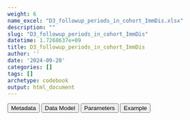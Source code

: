 ```yaml
---
weight: 6
name_excel: "D3_followup_periods_in_cohort_ImmDis.xlsx"
description: ""
slug: "D3_followup_periods_in_cohort_ImmDis"
datetime: 1.7268637e+09
title: D3_followup_periods_in_cohort_ImmDis
author: ''
date: '2024-09-20'
categories: []
tags: []
archetype: codebook
output: html_document
---
```


<script src="/rmarkdown-libs/core-js/shim.min.js"></script>
<script src="/rmarkdown-libs/react/react.min.js"></script>
<script src="/rmarkdown-libs/react/react-dom.min.js"></script>
<script src="/rmarkdown-libs/reactwidget/react-tools.umd.cjs"></script>
<script src="/rmarkdown-libs/htmlwidgets/htmlwidgets.js"></script>
<link href="/rmarkdown-libs/reactable/reactable.css" rel="stylesheet" />
<script src="/rmarkdown-libs/reactable-binding/reactable.js"></script>
<div class="tab">
<button class="tablinks" onclick="openCity(event, &#39;Metadata&#39;)" id="defaultOpen">Metadata</button>
<button class="tablinks" onclick="openCity(event, &#39;Data Model&#39;)">Data Model</button>
<button class="tablinks" onclick="openCity(event, &#39;Parameters&#39;)">Parameters</button>
<button class="tablinks" onclick="openCity(event, &#39;Example&#39;)">Example</button>
</div>
<div id="Metadata" class="tabcontent">
<div id="htmlwidget-1" class="reactable html-widget" style="width:auto;height:600px;"></div>
<script type="application/json" data-for="htmlwidget-1">{"x":{"tag":{"name":"Reactable","attribs":{"data":{"metadata_name":["Name of the dataset","Content of the dataset","Unit of observation","Dataset where the list of UoOs is fully listed and with 1 record per UoO","How many observations per UoO","NxUoO","Variables capturing the UoO","Primary key","Parameters",null,null,null,null,null,null,null,null,null,null,null],"metadata_content":["D3_followup_periods_in_cohort_{ImmDis}","Persons that are in the cohort of {ImmDis}, with all periods of follow-up","persons that are in the cohort of {ImmDis} with entering_follow_up_{ImmDis} == 1","D3_cohort_{ImmDis} where entering_follow_up_{ImmDis} == 1","as many as the distinct periods of follow up, separated by vaccination (hyatus of 90 days) and by flare (hyatus is dependent on the value of ImmDis)",">= 1","person_id","person_id start_period_d","ImmDis",null,null,null,null,null,null,null,null,null,null,null]},"columns":[{"id":"metadata_name","name":"metadata_name","type":"character"},{"id":"metadata_content","name":"metadata_content","type":"character"}],"sortable":false,"searchable":true,"pagination":false,"highlight":true,"bordered":true,"striped":true,"style":{"maxWidth":1800},"height":"600px","dataKey":"15f6f69d1ef59fecc933155b6af0d3d3"},"children":[]},"class":"reactR_markup"},"evals":[],"jsHooks":[]}</script>
</div>
<div id="Data Model" class="tabcontent">
<div id="htmlwidget-2" class="reactable html-widget" style="width:auto;height:600px;"></div>
<script type="application/json" data-for="htmlwidget-2">{"x":{"tag":{"name":"Reactable","attribs":{"data":{"Varname":["person_id","cohort_entry_date_{ImmDis}","study_exit_date","start_follow_up_{ImmDis}","number_of_period_{ImmDis}","start_period_{ImmDis}_d","end_period_{ImmDis}_d","cause_end_period_{ImmDis}",null,null,null,null,null,null,null,null,null,null,null,null],"Description":[null,"date when the person is first found with {ImmDis}",null,null,"order of the periods","date when the period starts","date when the period ends","reason why the period has ended",null,null,null,null,null,null,null,null,null,null,null,null],"Format":[null,null,null,null,"integer",null,null,null,null,null,null,null,null,null,null,null,null,null,null,null],"Vocabulary":[null,null,null,null,"1, 2, 3 …",null,null,"1 = end of the study\r\n2 = death\r\n3 = end of observation period not due to death\r\n4 = vaccination\r\n5 = flare",null,null,null,null,null,null,null,null,null,null,null,null],"Description / Notes":[null,null,null,null,null,"the first eriod starts at start_fllow_up; the next periods start … (see SAP)","the period ends for one of the reasons stored in cause_end_petiod_",null,null,null,null,null,null,null,null,null,null,null,null,null],"Parameters":[null,"ImmDis","ImmDis","ImmDis",null,null,null,null,null,null,null,null,null,null,null,null,null,null,null,null],"Source tables and variables":[null,null,null,null,null,null,null,null,null,null,null,null,null,null,null,null,null,null,null,null],"Retrieved":["yes",null,null,null,null,null,null,null,null,null,null,null,null,null,null,null,null,null,null,null],"Calculated":[null,"yes",null,"yes",null,null,null,null,null,null,null,null,null,null,null,null,null,null,null,null],"Algorithm_id":[null,null,null,null,null,null,null,null,null,null,null,null,null,null,null,null,null,null,null,null],"Rule":[null,null,null,"if  entering_follow_up_{ImmDis} == 1:\r\ncohort_entry_date_{ImmDis} + 90\r\notherwise: null",null,null,null,null,null,null,null,null,null,null,null,null,null,null,null,null]},"columns":[{"id":"Varname","name":"Varname","type":"character"},{"id":"Description","name":"Description","type":"character"},{"id":"Format","name":"Format","type":"character"},{"id":"Vocabulary","name":"Vocabulary","type":"character"},{"id":"Description / Notes","name":"Description / Notes","type":"character"},{"id":"Parameters","name":"Parameters","type":"character"},{"id":"Source tables and variables","name":"Source tables and variables","type":"logical"},{"id":"Retrieved","name":"Retrieved","type":"character"},{"id":"Calculated","name":"Calculated","type":"character"},{"id":"Algorithm_id","name":"Algorithm_id","type":"logical"},{"id":"Rule","name":"Rule","type":"character"}],"sortable":false,"searchable":true,"pagination":false,"highlight":true,"bordered":true,"striped":true,"style":{"maxWidth":1800},"height":"600px","dataKey":"521e4623c2d624330d65cbaa1d0208ef"},"children":[]},"class":"reactR_markup"},"evals":[],"jsHooks":[]}</script>
</div>
<div id="Parameters" class="tabcontent">
<div id="htmlwidget-3" class="reactable html-widget" style="width:auto;height:600px;"></div>
<script type="application/json" data-for="htmlwidget-3">{"x":{"tag":{"name":"Reactable","attribs":{"data":{"parameter":["ImmDis","ImmDis","ImmDis","ImmDis","ImmDis","ImmDis","ImmDis","ImmDis","ImmDis","ImmDis",null,null,null,null,null,null,null,null,null,null],"value":["E_GRAVES_AESI","Im_HASHIMOTO_AESI","V_PAN_AESI","M_ARTRHEU_AESI","M_ARTPSORIATIC_AESI","N_DEMYELMS_AESI","SK_ERYTHEMANODOSUM_AESI","Im_SLE_AESI","D_ULCERATIVECOLITIS_AESI","D_HEPATITISAUTOIMMUNE_AESI",null,null,null,null,null,null,null,null,null,null],"label":["Graves","Hashimoto","Polyarteritis nodose","Rheumatoid arthritis","Psoriatic arthritis","Multiple sclerosis","Erythema nodosum","SLE","Ulcerative colitis","Autoimmune hepatitis",null,null,null,null,null,null,null,null,null,null],"parameter_in_program":["immune_diseases_in_the_study","immune_diseases_in_the_study","immune_diseases_in_the_study","immune_diseases_in_the_study","immune_diseases_in_the_study","immune_diseases_in_the_study","immune_diseases_in_the_study","immune_diseases_in_the_study","immune_diseases_in_the_study","immune_diseases_in_the_study",null,null,null,null,null,null,null,null,null,null],"set_in_step":[null,null,null,null,null,null,null,null,null,null,null,null,null,null,null,null,null,null,null,null],"notes":[null,null,null,null,null,null,null,null,null,null,null,null,null,null,null,null,null,null,null,null]},"columns":[{"id":"parameter","name":"parameter","type":"character"},{"id":"value","name":"value","type":"character"},{"id":"label","name":"label","type":"character"},{"id":"parameter_in_program","name":"parameter_in_program","type":"character"},{"id":"set_in_step","name":"set_in_step","type":"logical"},{"id":"notes","name":"notes","type":"logical"}],"sortable":false,"searchable":true,"pagination":false,"highlight":true,"bordered":true,"striped":true,"style":{"maxWidth":1800},"height":"600px","dataKey":"43e20ea6d74466c41071f549c1995617"},"children":[]},"class":"reactR_markup"},"evals":[],"jsHooks":[]}</script>
</div>
<div id="Example" class="tabcontent">
<div id="htmlwidget-4" class="reactable html-widget" style="width:auto;height:600px;"></div>
<script type="application/json" data-for="htmlwidget-4">{"x":{"tag":{"name":"Reactable","attribs":{"data":{"D3_followup_periods_in_cohort_{ImmDis}":["person_id","P01","P01","P01","P02","P02","P02",null,"D3_cohort_{ImmDis}","person_id","P01","P02",null,"D3_flares_{ImmDis}","person_id","P01","P02","P02","P02","P02"],"...2":["cohort_entry_date_{ImmDis}","300","300","300","0","0","0",null,null,"study_entry_date","0","0",null,null,"date_flare_{ImmDis}","411","360","600","800","820"],"...3":["study_exit_date","800","800","800","1000","1000","1000",null,null,"study_exit_date","800","1000",null,null,null,null,null,null,null,null],"...4":["start_follow_up_{ImmDis}","390","390","390","451","451","451",null,null,"has_a_code_in_the_study_period_E_GRAVES_AESI","1","1",null,null,null,null,null,null,null,null],"...5":["number_of_period_{ImmDis}","1","2","3","1","2","3",null,null,"exclude_because_exist_code_during_lookback_E_GRAVES_AESI","0","0",null,null,null,null,null,null,null,null],"...6":["start_period_{ImmDis}_d","390","501","771","451","690","941",null,null,"exclude_because_exist_exclusion_criterion_during_lookback_E_GRAVES_AESI","0","0",null,null,null,null,null,null,null,null],"...7":["end_period_{ImmDis}_d","410","680","800","499","799","1000",null,null,"enter_cohort_E_GRAVES_AESI","1","1",null,null,null,null,null,null,null,null],"...8":["cause_end_period_{ImmDis}","5","4","3","4","5","2",null,null,"cohort_entry_date_E_GRAVES_AESI","300","0",null,null,"Enter description",null,null,null,null,null],"...9":[null,null,null,null,null,null,null,null,null,"cause_for_not_entering_followup_E_GRAVES_AESI","0","0",null,null,null,null,null,null,null,null],"...10":[null,null,null,null,null,null,null,null,null,"entering_follow_up_postponed_E_GRAVES_AESI","0","1",null,null,null,null,null,null,null,null],"...11":[null,null,null,null,null,null,null,null,null,"entering_follow_up_E_GRAVES_AESI","1","1",null,null,null,null,null,null,null,null],"...12":[null,null,null,null,null,null,null,null,null,"start_follow_up_E_GRAVES_AESI","390","451",null,null,null,null,null,null,null,null]},"columns":[{"id":"D3_followup_periods_in_cohort_{ImmDis}","name":"D3_followup_periods_in_cohort_{ImmDis}","type":"character"},{"id":"...2","name":"...2","type":"character"},{"id":"...3","name":"...3","type":"character"},{"id":"...4","name":"...4","type":"character"},{"id":"...5","name":"...5","type":"character"},{"id":"...6","name":"...6","type":"character"},{"id":"...7","name":"...7","type":"character"},{"id":"...8","name":"...8","type":"character"},{"id":"...9","name":"...9","type":"character"},{"id":"...10","name":"...10","type":"character"},{"id":"...11","name":"...11","type":"character"},{"id":"...12","name":"...12","type":"character"}],"sortable":false,"searchable":true,"pagination":false,"highlight":true,"bordered":true,"striped":true,"style":{"maxWidth":1800},"height":"600px","dataKey":"0976a1628cb7cc9bc0888e59f04a50ee"},"children":[]},"class":"reactR_markup"},"evals":[],"jsHooks":[]}</script>
</div>
